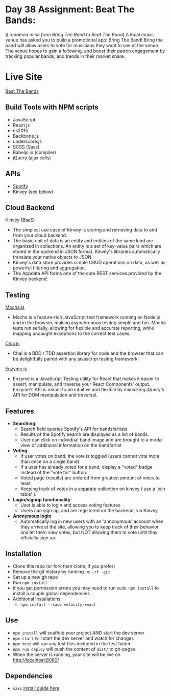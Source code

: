 # Day 38 Assignment: Beat The Bands:
 (_I renamed mine from Bring The Band to Beat The Band_)
A local music venue has asked you to build a promotional app: Bring The Band! Bring the band will allow users to vote for musicians they want to see at the venue. The venue hopes to gain a following, and boost their patron engagement by tracking popular bands, and trends in their market share.

# Live Site
[Beat The Bands](https://shannonriester.github.io/Beat-The-Bands-day-38/#/?_k=8dt3mz)

## Build Tools with NPM scripts
  - JavaScript
  - React.js
  - es2015
  - Backbone.js
  - underscore.js
  - SCSS (Sass)
  - Babeljs.io (compiler)
  - jQuery (ajax calls)

## APIs
  - [Spotify](https://developer.spotify.com/web-api/)
  - Kinvey (see below)

## Cloud Backend
  [Kinvey](http://devcenter.kinvey.com/rest/guides/datastore) (BaaS)
  - The simplest use case of Kinvey is storing and retrieving data to and from your cloud backend.
  - The basic unit of data is an entity and entities of the same kind are organized in collections. An entity is a set of key-value pairs which are stored in the backend in JSON format. Kinvey's libraries automatically translate your native objects to JSON.
  - Kinvey's data store provides simple CRUD operations on data, as well as powerful filtering and aggregation.
  - The Appdata API forms one of the core REST services provided by the Kinvey backend.

## Testing
[Mocha.js](https://mochajs.org/)
  - Mocha is a feature-rich JavaScript test framework running on Node.js and in the browser, making asynchronous testing simple and fun. Mocha tests run serially, allowing for flexible and accurate reporting, while mapping uncaught exceptions to the correct test cases.

[Chai.js](http://chaijs.com/)
  - Chai is a BDD / TDD assertion library for node and the browser that can be delightfully paired with any javascript testing framework.

[Enzyme.js](http://airbnb.io/enzyme/docs/api/index.html)
  - Enzyme is a JavaScript Testing utility for React that makes it easier to assert, manipulate, and traverse your React Components' output. Enzyme's API is meant to be intuitive and flexible by mimicking jQuery's API for DOM manipulation and traversal.

## Features
  - **Searching**:
    - Search field queries Spotify's API for bands/artists
    - Results of the Spotify search are displayed as a list of bands.
    - User can click on individual band image and are brought to a modal view of additional information on the band/artist
  - **Voting**:
    - If user votes on band, the vote is toggled (users cannot vote more than once on a single band)
    - If a user has already voted for a band, display a "voted" badge instead of the "vote for" button.
    - Voted page (results) are ordered from greatest amount of votes to least
    - Keeping track of votes in a separate collection on kinvey ( use a 'join table' ).
  - **Login/signup functionality**:
    - User is able to login and access voting features
    - Users can sign up, and are registered on the backend, via Kinvey
  - **Anonymous login**
    - Automatically log in new users with an 'annonymous' account when they arrive at the site, allowing you to keep track of their behavior and let them view votes, but NOT allowing them to vote until they officially sign up.

## Installation
- Clone this repo (or fork then clone, if you prefer)
- Remove the git history by running `rm -rf .git`
- Set up a new git repo
- Run `npm install`
- if you get permission errors you may need to run `sudo npm install` to install a couple global dependencies
- Additional Installations:
  - `npm install --save velocity-react`

## Use
- `npm install` will scaffold your project AND start the dev server
- `npm start` will start the dev server and watch for changes
- `npm test` will run any test files included in the test folder
- `npm run deploy` will push the content of `dist/` to gh-pages
- When the server is running, your site will be live on [http://localhost:8080/](http://localhost:8080/)

## Dependencies
- `sass` [install guide here](http://sass-lang.com/install)
